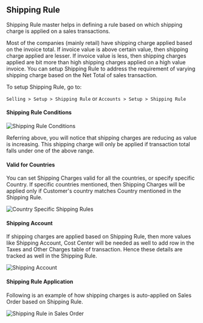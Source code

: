 ## Shipping Rule

Shipping Rule master helps in defining a rule based on which shipping charge is applied on a sales transactions.

Most of the companies (mainly retail) have shipping charge applied based on the invoice total. If invoice value is above certain value, then shipping charge applied are lesser. If invoice value is less, then shipping charges applied are bit more than high shipping charges applied on a high value invoice. You can setup Shipping Rule to address the requirement of varying shipping charge based on the Net Total of sales transaction.

To setup Shipping Rule, go to:

`Selling > Setup > Shipping Rule` or `Accounts > Setup > Shipping Rule`

#### Shipping Rule Conditions

![Shipping Rule Conditions](https://docs.erpnext.com/files/shipping-rule-conditions.png)

Referring above, you will notice that shipping charges are reducing as value is increasing. This shipping charge will only be applied if transaction total falls under one of the above range.

#### Valid for Countries

You can set Shipping Charges valid for all the countries, or specify specific Country. If specific countries mentioned, then Shipping Charges will be applied only if Customer's country matches Country mentioned in the Shipping Rule.

![Country Specific Shipping Rules](https://docs.erpnext.com/files/country-specific-shipping-rules.gif)

#### Shipping Account

If shipping charges are applied based on Shipping Rule, then more values like Shipping Account, Cost Center will be needed as well to add row in the Taxes and Other Charges table of transaction. Hence these details are tracked as well in the Shipping Rule.

![Shipping Account](https://docs.erpnext.com/files/shipping-account.png)

#### Shipping Rule Application

Following is an example of how shipping charges is auto-applied on Sales Order based on Shipping Rule.

![Shipping Rule in Sales Order](https://docs.erpnext.com/files/shipping-rule-in-sales-order.gif)